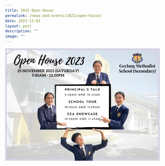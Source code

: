 ```yaml
---
title: 2023 Open House
permalink: /news-and-events/2023/open-house/
date: 2023-11-01
layout: post
description: ""
image: ""
---
```

![](/images/2023%20open%20house.jpg)